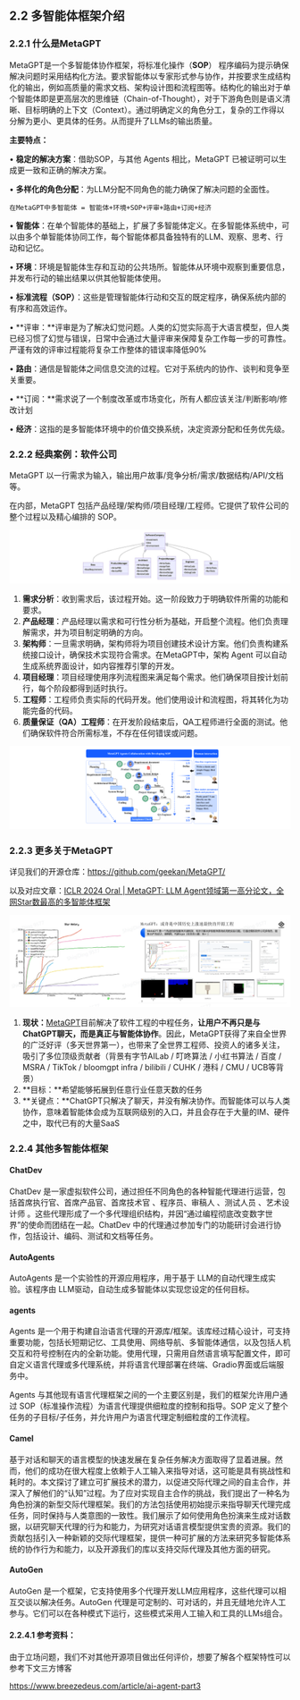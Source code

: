 ## 2.2 **多智能体框架介绍**

### 2.2.1 **什么是MetaGPT**

MetaGPT是一个多智能体协作框架，将标准化操作（**SOP**） 程序编码为提示确保解决问题时采用结构化方法。要求智能体以专家形式参与协作，并按要求生成结构化的输出，例如高质量的需求文档、架构设计图和流程图等。结构化的输出对于单个智能体即是更高层次的思维链（Chain-of-Thought），对于下游角色则是语义清晰、目标明确的上下文（Context）。通过明确定义的角色分工，复杂的工作得以分解为更小、更具体的任务。从而提升了LLMs的输出质量。

**主要特点：**

• **稳定的解决方案**：借助SOP，与其他 Agents 相比，MetaGPT 已被证明可以生成更一致和正确的解决方案。

• **多样化的角色分配**：为LLM分配不同角色的能力确保了解决问题的全面性。

```
在MetaGPT中多智能体 = 智能体+环境+SOP+评审+路由+订阅+经济
```

• **智能体**：在单个智能体的基础上，扩展了多智能体定义。在多智能体系统中，可以由多个单智能体协同工作，每个智能体都具备独特有的LLM、观察、思考、行动和记忆。

• **环境**：环境是智能体生存和互动的公共场所。智能体从环境中观察到重要信息，并发布行动的输出结果以供其他智能体使用。

• **标准流程（SOP）**：这些是管理智能体行动和交互的既定程序，确保系统内部的有序和高效运作。

• **评审：**评审是为了解决幻觉问题。人类的幻觉实际高于大语言模型，但人类已经习惯了幻觉与错误，日常中会通过大量评审来保障复杂工作每一步的可靠性。严谨有效的评审过程能将复杂工作整体的错误率降低90%

• **路由**：通信是智能体之间信息交流的过程。它对于系统内的协作、谈判和竞争至关重要。

• **订阅：**需求说了一个制度改革或市场变化，所有人都应该关注/判断影响/修改计划

• **经济**：这指的是多智能体环境中的价值交换系统，决定资源分配和任务优先级。

### 2.2.2 **经典案例：软件公司**

MetaGPT 以一行需求为输入，输出用户故事/竞争分析/需求/数据结构/API/文档等。

在内部，MetaGPT 包括产品经理/架构师/项目经理/工程师。它提供了软件公司的整个过程以及精心编排的 SOP。

![softwarecompany](img/softwarecompany.png)

1. **需求分析**：收到需求后，该过程开始。这一阶段致力于明确软件所需的功能和要求。
2. **产品经理**：产品经理以需求和可行性分析为基础，开启整个流程。他们负责理解需求，并为项目制定明确的方向。
3. **架构师**：一旦需求明确，架构师将为项目创建技术设计方案。他们负责构建系统接口设计，确保技术实现符合需求。在MetaGPT中，架构 Agent 可以自动生成系统界面设计，如内容推荐引擎的开发。
4. **项目经理**：项目经理使用序列流程图来满足每个需求。他们确保项目按计划前行，每个阶段都得到适时执行。
5. **工程师**：工程师负责实际的代码开发。他们使用设计和流程图，将其转化为功能完备的代码。
6. **质量保证（QA）工程师**：在开发阶段结束后，QA工程师进行全面的测试。他们确保软件符合所需标准，不存在任何错误或问题。

![sop](img/sop.png)

### 2.2.3 **更多关于MetaGPT**

详见我们的开源仓库：https://github.com/geekan/MetaGPT/

以及对应文章：[ICLR 2024 Oral | MetaGPT: LLM Agent领域第一高分论文，全网Star数最高的多智能体框架](https://mp.weixin.qq.com/s/LJFMBSlOJdJuzGh50s2Ugg)

![starhistory](img/starhistory.png)

1. **现状：**[MetaGPT](https://github.com/geekan/MetaGPT/)目前解决了软件工程的中程任务，**让用户不再只是与ChatGPT聊天，而是真正与智能体协作**。因此，MetaGPT获得了来自全世界的广泛好评（多天世界第一），也带来了全世界工程师、投资人的诸多关注，吸引了多位顶级贡献者（背景有字节AILab / 叮咚算法 / 小红书算法 / 百度 / MSRA / TikTok / bloomgpt infra / bilibili / CUHK / 港科 / CMU / UCB等背景）
2. **目标：**希望能够拓展到任意行业任意天数的任务
3. **关键点：**ChatGPT只解决了聊天，并没有解决协作。而智能体可以与人类协作，意味着智能体会成为互联网级别的入口，并且会存在于大量的IM、硬件之中，取代已有的大量SaaS

### 2.2.4 **其他多智能体框架**

#### **ChatDev**

ChatDev 是一家虚拟软件公司，通过担任不同角色的各种智能代理进行运营，包括首席执行官、首席产品官、首席技术官 、程序员、审稿人 、测试人员 、艺术设计师 。这些代理形成了一个多代理组织结构，并因“通过编程彻底改变数字世界”的使命而团结在一起。ChatDev 中的代理通过参加专门的功能研讨会进行协作，包括设计、编码、测试和文档等任务。

#### **AutoAgents**

AutoAgents 是一个实验性的开源应用程序，用于基于 LLM的自动代理生成实验。该程序由 LLM驱动，自动生成多智能体以实现您设定的任何目标。

#### **agents**

Agents 是一个用于构建自治语言代理的开源库/框架。该库经过精心设计，可支持重要功能，包括长短期记忆、工具使用、网络导航、多智能体通信，以及包括人机交互和符号控制在内的全新功能。使用代理，只需用自然语言填写配置文件，即可自定义语言代理或多代理系统，并将语言代理部署在终端、Gradio界面或后端服务中。

Agents 与其他现有语言代理框架之间的一个主要区别是，我们的框架允许用户通过 SOP（标准操作流程）为语言代理提供细粒度的控制和指导。SOP 定义了整个任务的子目标/子任务，并允许用户为语言代理定制细粒度的工作流程。

#### **Camel**

基于对话和聊天的语言模型的快速发展在复杂任务解决方面取得了显着进展。然而，他们的成功在很大程度上依赖于人工输入来指导对话，这可能是具有挑战性和耗时的。本文探讨了建立可扩展技术的潜力，以促进交际代理之间的自主合作，并深入了解他们的“认知”过程。为了应对实现自主合作的挑战，我们提出了一种名为角色扮演的新型交际代理框架。我们的方法包括使用初始提示来指导聊天代理完成任务，同时保持与人类意图的一致性。我们展示了如何使用角色扮演来生成对话数据，以研究聊天代理的行为和能力，为研究对话语言模型提供宝贵的资源。我们的贡献包括引入一种新颖的交际代理框架，提供一种可扩展的方法来研究多智能体系统的协作行为和能力，以及开源我们的库以支持交际代理及其他方面的研究。

#### **AutoGen**

AutoGen 是一个框架，它支持使用多个代理开发LLM应用程序，这些代理可以相互交谈以解决任务。AutoGen 代理是可定制的、可对话的，并且无缝地允许人工参与。它们可以在各种模式下运行，这些模式采用人工输入和工具的LLMs组合。

#### 2.2.4.1 **参考资料：**

由于立场问题，我们不对其他开源项目做出任何评价，想要了解各个框架特性可以参考下文三方博客

https://www.breezedeus.com/article/ai-agent-part3
